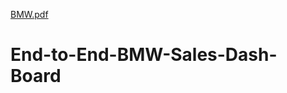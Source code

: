 [BMW.pdf](https://github.com/user-attachments/files/18361931/BMW.pdf)
# End-to-End-BMW-Sales-Dash-Board
